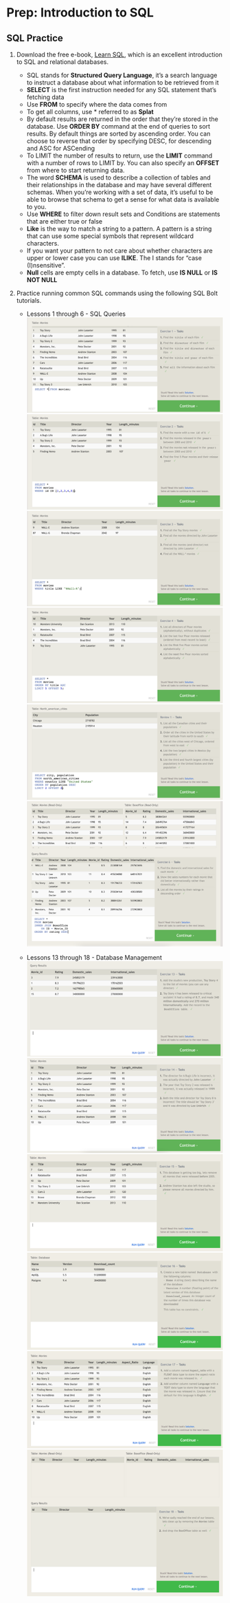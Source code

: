 # Prep: Introduction to SQL

## SQL Practice

1. Download the free e-book, [Learn SQL](https://landing.chartio.com/download-learn-sql), which is an excellent introduction to SQL and relational databases.

   - SQL stands for **Structured Query Language**, it’s a search language to instruct a database about what information to be retrieved from it
   - **SELECT** is the first instruction needed for any SQL statement that’s fetching data
   - Use **FROM** to specify where the data comes from
   - To get all columns, use * referred to as **Splat**
   - By default results are returned in the order that they’re stored in the database. Use **ORDER BY** command at the end of queries to sort results. By default things are sorted by ascending order. You can choose to reverse that order by specifying DESC, for descending and ASC for ASCending
   - To LIMIT the number of results to return, use the **LIMIT** command with a number of rows to LIMIT by. You can also specify an **OFFSET** from where to start returning data.
   - The word **SCHEMA** is used to describe a collection of tables and their relationships in the database and may have several different schemas. When you’re working with a set of data, it’s useful to be able to browse that schema to get a sense for what data is available to you.
   - Use **WHERE** to filter down result sets and Conditions are statements that are either true or false
   - **Like** is the way to match a string to a pattern. A pattern is a string that can use some special symbols that represent wildcard characters.
   - If you want your pattern to not care about whether characters are upper or lower case you can use **ILIKE**. The I stands for “case (I)nsensitive”.
   - **Null** cells are empty cells in a database. To fetch, use **IS NULL** or **IS NOT NULL**

2. Practice running common SQL commands using the following SQL Bolt tutorials.

   - Lessons 1 through 6 - SQL Queries
     ![sql1](../img/sql/sql1.jpg)
     ![sql2](../img/sql/sql2.jpg)
     ![sql3](../img/sql/sql3.jpg)
     ![sql4](../img/sql/sql4.jpg)
     ![sql5](../img/sql/sql5.jpg)
     ![sql6](../img/sql/sql6.jpg)

   - Lessons 13 through 18 - Database Management
     ![sql13](../img/sql/sql13.jpg)
     ![sql14](../img/sql/sql14.jpg)
     ![sql15](../img/sql/sql15.jpg)
     ![sql16](../img/sql/sql16.jpg)
     ![sql17](../img/sql/sql17.jpg)
     ![sql18](../img/sql/sql18.jpg)
